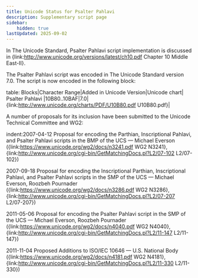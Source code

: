 ```yaml
---
title: Unicode Status for Psalter Pahlavi
description: Supplementary script page
sidebar:
    hidden: true
lastUpdated: 2025-09-02
---
```


In The Unicode Standard, Psalter Pahlavi script implementation is discussed in {link:http://www.unicode.org/versions/latest/ch10.pdf Chapter 10 Middle East-II}.

[comment]: # (end of intro)

[comment]: # (start of blocks)

The Psalter Pahlavi script was encoded in The Unicode Standard version 7.0. The script is now encoded in the following block:

table:
Blocks|Character Range|Added in Unicode Version|Unicode chart|
Psalter Pahlavi |10B80..10BAF|7.0|{link:http://www.unicode.org/charts/PDF/U10B80.pdf U10B80.pdf}|

[comment]: # (end of blocks)

[comment]: # (start of chars)



[comment]: # (end of chars)

[comment]: # (start of rest)

A number of proposals for its inclusion have been submitted to the Unicode Technical Committee and WG2:

indent:2007-04-12 Proposal for encoding the Parthian, Inscriptional Pahlavi, and Psalter Pahlavi scripts in the BMP of the UCS — Michael Everson ({link:https://www.unicode.org/wg2/docs/n3241.pdf WG2 N3241}, {link:http://www.unicode.org/cgi-bin/GetMatchingDocs.pl?L2/07-102 L2/07-102})

2007-09-18 Proposal for encoding the Inscriptional Parthian, Inscriptional Pahlavi, and Psalter Pahlavi scripts in the SMP of the UCS — Michael Everson, Roozbeh Pournader ({link:https://www.unicode.org/wg2/docs/n3286.pdf WG2 N3286}, {link:http://www.unicode.org/cgi-bin/GetMatchingDocs.pl?L2/07-207 L2/07-207})

2011-05-06 Proposal for encoding the Psalter Pahlavi script in the SMP of the UCS — Michael Everson, Roozbeh Pournader ({link:https://www.unicode.org/wg2/docs/n4040.pdf WG2 N4040}, {link:http://www.unicode.org/cgi-bin/GetMatchingDocs.pl?L2/11-147 L2/11-147})

2011-11-04 Proposed Additions to ISO/IEC 10646 — U.S. National Body ({link:https://www.unicode.org/wg2/docs/n4181.pdf WG2 N4181}, {link:http://www.unicode.org/cgi-bin/GetMatchingDocs.pl?L2/11-330 L2/11-330})
